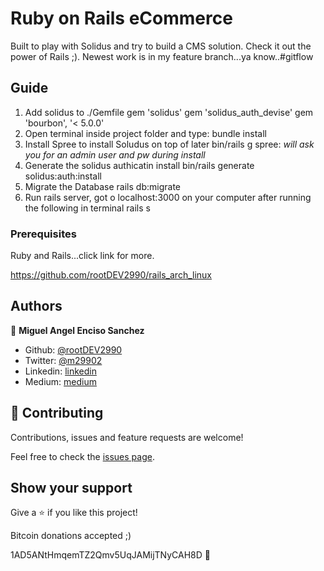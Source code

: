 # Ruby on Rails eCommerce

Built to play with Solidus and try to build a CMS solution. Check it out the power of Rails ;). Newest work is in my feature branch...ya know..#gitflow

## Guide
1. Add solidus to ./Gemfile
    gem 'solidus'
    gem 'solidus_auth_devise'
    gem 'bourbon', '< 5.0.0'
2. Open terminal inside project folder and type:
    bundle install
3. Install Spree to install Soludus on top of later
    bin/rails g spree:
    *will ask you for an admin user and pw during install*
4. Generate the solidus authicatin install
    bin/rails generate solidus:auth:install
5. Migrate the Database 
    rails db:migrate    
6. Run rails server, got o localhost:3000 on your computer after running the following in terminal
    rails s

### Prerequisites

Ruby and Rails...click link for more.

https://github.com/rootDEV2990/rails_arch_linux

## Authors

👤 **Miguel Angel Enciso Sanchez**

- Github: [@rootDEV2990](https://github.com/rootDEV2990)
- Twitter: [@m29902](https://twitter.com/m29902)
- Linkedin: [linkedin](https://www.linkedin.com/in/miguel-enciso-6474741a1/)
- Medium: [medium](https://medium.com/@website.dev)

## 🤝 Contributing

Contributions, issues and feature requests are welcome!

Feel free to check the [issues page](issues/).

## Show your support

Give a ⭐️ if you like this project!

Bitcoin donations accepted ;)

1AD5ANtHmqemTZ2Qmv5UqJAMijTNyCAH8D 🚀